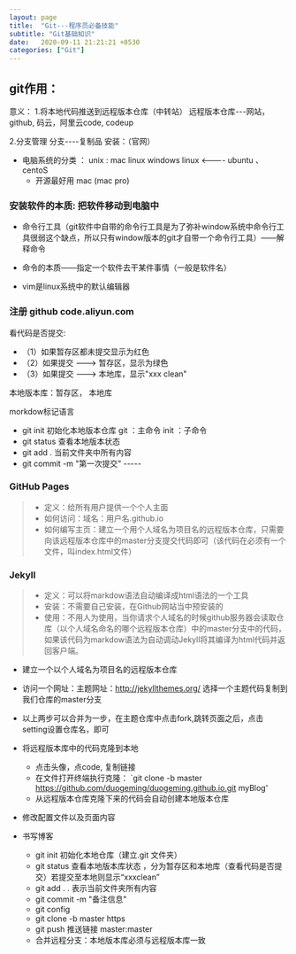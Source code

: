 ```yaml
---
layout: page
title:  "Git---程序员必备技能"
subtitle: "Git基础知识"
date:   2020-09-11 21:21:21 +0530
categories: ["Git"]
---
```



## git作用：
意义： 1.将本地代码推送到远程版本仓库（中转站）
远程版本仓库---网站，github, 码云，阿里云code, codeup

2.分支管理    分支----复制品
    安装：（官网）

- 电脑系统的分类 ：     unix   :     mac       linux       windows
linux  <----   ubuntu  、  centoS
    - 开源最好用  mac    (mac  pro)

### 安装软件的本质:    把软件移动到电脑中
- 命令行工具（git软件中自带的命令行工具是为了弥补window系统中命令行工具很弱这个缺点，所以只有window版本的git才自带一个命令行工具）——解释命令

- 命令的本质——指定一个软件去干某件事情（一般是软件名）

- vim是linux系统中的默认编辑器

### 注册            github            code.aliyun.com
看代码是否提交:
- （1）如果暂存区都未提交显示为红色
- （2）如果提交 ---> 暂存区，显示为绿色
- （3）如果提交 ---> 本地库，显示"xxx   clean"

本地版本库：暂存区，    本地库

morkdow标记语言

- git    init    初始化本地版本仓库            git ：主命令        init ：子命令
- git    status    查看本地版本状态
- git    add .     当前文件夹中所有内容
- git    commit    -m    "第一次提交"    -----


### GitHub Pages 
>- 定义：给所有用户提供一个个人主面
>- 如何访问：域名：用户名.github.io
>- 如何编写主页：建立一个用个人域名为项目名的远程版本仓库，只需要向该远程版本仓库中的master分支提交代码即可（该代码在必须有一个文件，叫index.html文件）

### Jekyll
>- 定义：可以将markdow语法自动编译成html语法的一个工具
>- 安装：不需要自己安装，在Github网站当中预安装的
>- 使用：不用人为使用，当你请求个人域名的时候github服务器会读取仓库（以个人域名命名的哪个远程版本仓库）中的master分支中的代码，如果该代码为markdow语法为自动调动Jekyll将其编译为html代码并返回客户端。

- 建立一个以个人域名为项目名的远程版本仓库
- 访问一个网址：主题网址：http://jekyllthemes.org/ 选择一个主题代码复制到我们仓库的master分支
- 以上两步可以合并为一步，在主题仓库中点击fork,跳转页面之后，点击setting设置仓库名，即可
- 将远程版本库中的代码克隆到本地
	- 点击头像，点code, 复制链接
	- 在文件打开终端执行克隆： `git clone -b master https://github.com/duogeming/duogeming.github.io.git myBlog'
	- 从远程版本仓库克隆下来的代码会自动创建本地版本仓库
- 修改配置文件以及页面内容
- 书写博客

    - git init  初始化本地仓库（建立.git 文件夹）
    - git status 查看本地版本库状态 ，分为暂存区和本地库（查看代码是否提交）若提交至本地则显示“xxxclean”
    - git add .   . 表示当前文件夹所有内容
    - git commit -m "备注信息"  
    - git config
    - git clone -b master https
    - git push 推送链接 master:master
    - 合并远程分支：本地版本库必须与远程版本库一致
